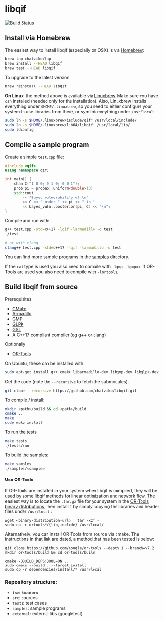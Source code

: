 # libqif

[![Build Status](https://travis-ci.org/chatziko/libqif.svg?branch=master)](https://travis-ci.org/chatziko/libqif)

## Install via Homebrew

The easiest way to install libqif (especially on OSX) is via [Homebrew](http://brew.sh/):
```bash
brew tap chatziko/tap
brew install --HEAD libqif
brew test --HEAD libqif
```

To upgrade to the latest version:
```bash
brew reinstall --HEAD libqif
```

__On Linux__: the method above is available via [Linuxbrew](http://linuxbrew.sh/). Make sure you have ```csh``` installed (needed only for the installation). Also, Linuxbrew installs everything under ```$HOME/.linuxbrew```, so you need to either configure your system to use libraries from there, or symlink eveything under ```/usr/local```:
```bash
sudo ln -s $HOME/.linuxbrew/include/qif* /usr/local/include/
sudo ln -s $HOME/.linuxbrew/lib64/libqif* /usr/local/lib/
sudo ldconfig
```

## Compile a sample program

Create a simple ```test.cpp``` file:
```c++
#include <qif>
using namespace qif;

int main() {
    chan C("1 0 0; 0 1 0; 0 0 1");
    prob pi = probab::uniform<double>(3);
    std::cout
        << "Bayes vulnerability of \n"
        << C << " under " << pi << " is "
        << bayes_vuln::posterior(pi, C) << "\n";
}
```

Compile and run with:
```bash
g++ test.cpp -std=c++17 -lqif -larmadillo -o test
./test

# or with clang
clang++ test.cpp -std=c++17 -lqif -larmadillo -o test
```

You can find more sample programs in the [samples](https://github.com/chatziko/libqif/tree/master/samples) directory.

If the `rat` type is used you also need to compile with `-lgmp -lgmpxx`.
If OR-Tools are used you also need to compile with `-lortools`.

## Build libqif from source

Prerequisites

* [CMake](http://www.cmake.org/)
* [Armadillo](http://arma.sourceforge.net/)
* [GMP](https://gmplib.org/)
* [GLPK](https://www.gnu.org/software/glpk/)
* [GSL](http://www.gnu.org/software/gsl/)
* A C++17 compliant compiler (eg g++ or clang)

Optionally

* [OR-Tools](https://developers.google.com/optimization/)

On Ubuntu, these can be installed with:
```bash
sudo apt-get install g++ cmake libarmadillo-dev libgmp-dev libglpk-dev libgsl0-dev
```

Get the code (note the `--recursive` to fetch the submodules).
```bash
git clone --recursive https://github.com/chatziko/libqif.git
```

To compile / install:
```bash
mkdir <path>/build && cd <path>/build
cmake ..
make
sudo make install
```

To run the tests
```bash
make tests
./tests/run
```

To build the samples:
```bash
make samples
./samples/<sample>
```

#### Use OR-Tools

If OR-Tools are installed in your system when libqif is compiled, they will
be used by some libqif methods for linear optimization and network flow.
The easiest way is to locate the `.tar.gz` file for your system in the
[OR-Tools binary distributions](https://developers.google.com/optimization/install/cpp/#binary-distributions),
then install it by simply copying the libraries and header files under `/usr/local` :
```
wget <binary-distribution-url> | tar -xzf -
sudo cp -r ortools*/{lib,include} /usr/local/
```

Alternatively, you can
[install OR-Tools from source via cmake](https://github.com/google/or-tools/blob/stable/cmake/README.md#building-or-tools-with-cmake).
The instructions in that link are dated, a method that has been tested is below:
```
git clone https://github.com/google/or-tools --depth 1 --branch=v7.2
mkdir or-tools/build && cd or-tools/build

cmake -DBUILD_DEPS:BOOL=ON ..
sudo cmake --build . --target install
sudo cp -r dependencies/install/* /usr/local
```

### Repository structure:

* `inc`: headers
* `src`: sources
* `tests`: test cases
* `samples`: sample programs
* `external`: external libs (googletest)
